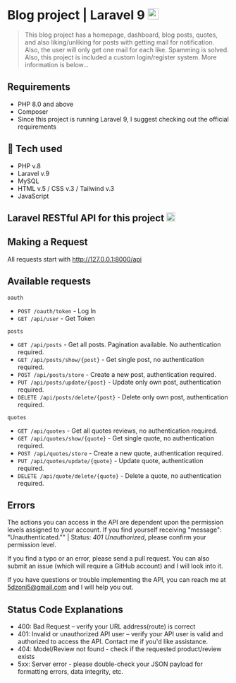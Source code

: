 # Blog project | Laravel 9  <img height="25" src="https://upload.wikimedia.org/wikipedia/commons/thumb/9/9a/Laravel.svg/1200px-Laravel.svg.png" />

>This blog project has a homepage, dashboard, blog posts, quotes, and also liking/unliking for posts with getting mail for notification. Also, the user will only get one mail for each like. Spamming is solved. Also, this project is included a custom login/register system. More information is below...



## Requirements 
* PHP 8.0 and above
* Composer 
* Since this project is running Laravel 9, I suggest checking out the official requirements

## 🚀 Tech used

* PHP v.8
* Laravel v.9
* MySQL
* HTML v.5 / CSS v.3 / Tailwind v.3
* JavaScript 

## Laravel RESTful API for this project <img height="20" src="https://upload.wikimedia.org/wikipedia/commons/thumb/9/9a/Laravel.svg/1200px-Laravel.svg.png" />

Making a Request
----------------

All requests start with http://127.0.0.1:8000/api

## Available requests

`oauth`
- `POST /oauth/token` - Log In
- `GET /api/user` - Get Token

`posts`
- `GET /api/posts` - Get all posts. Pagination available. No authentication required.
- `GET /api/posts/show/{post}` - Get single post, no authentication required.
- `POST /api/posts/store` - Create a new post, authentication required.
- `PUT /api/posts/update/{post}` - Update only own post, authentication required.
- `DELETE /api/posts/delete/{post}` - Delete only own post, authentication required.

`quotes`
- `GET /api/quotes` - Get all quotes reviews, no authentication required.
- `GET /api/quotes/show/{quote}` - Get single quote, no authentication required.
- `POST /api/quotes/store` - Create a new quote, authentication required.
- `PUT /api/quotes/update/{quote}` - Update quote, authentication required.
- `DELETE /api/quote/delete/{quote}` - Delete a quote, no authentication required.

## Errors
The actions you can access in the API are dependent upon the permission levels assigned to your account. If you find yourself receiving "message": "Unauthenticated."" | Status: <i>401 Unauthorized</i>, please confirm your permission level.

If you find a typo or an error, please send a pull request. You can also submit an issue (which will require a GitHub account) and I will look into it.

If you have questions or trouble implementing the API, you can reach me at 5dzoni5@gmail.com and I will help you out. 

Status Code Explanations
-------

* 400: Bad Request – verify your URL address(route) is correct 
* 401: Invalid or unauthorized API user – verify your API user is valid and authorized to access the API. Contact me if you'd like assistance.
* 404: Model/Review not found - check if the requested product/review exists
* 5xx: Server error - please double-check your JSON payload for formatting errors, data integrity, etc.







